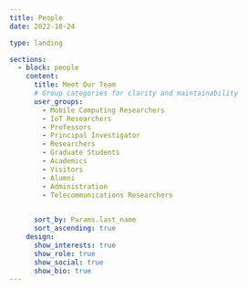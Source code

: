 ```yaml
---
title: People
date: 2022-10-24

type: landing

sections:
  - block: people
    content:
      title: Meet Our Team
      # Group categories for clarity and maintainability
      user_groups:
        - Mobile Computing Researchers
        - IoT Researchers
        - Professors
        - Principal Investigator
        - Researchers
        - Graduate Students
        - Academics
        - Visitors
        - Alumni
        - Administration
        - Telecommunications Researchers
        

      sort_by: Params.last_name
      sort_ascending: true
    design:
      show_interests: true
      show_role: true
      show_social: true
      show_bio: true
---
```

